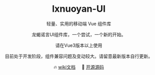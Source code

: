 <!--
 * @Author: 
 * @Date: 2021-12-03 14:13:34
 * @LastEditTime: 2021-12-16 14:27:45
 * @LastEditors: tanhaolong
 * @Descripttion: 
-->
<h1 align="center">lxnuoyan-UI </h1>
<p align="center">轻量、实用的移动端 Vue 组件库</p>
<p align="center">龙蝎诺言UI组件库，一个尝试，一个新的开始。</p>
<p align="center">请在Vue3版本以上使用</p>

<p align="center">目前处于开发阶段，组件兼容问题及变动较大。请留意最新版本自行更新。</p>
<p align="center">
  🔥 <a href="https://gitee.com/tanhaolong/lxnuoyan-ui/wikis/%E4%BB%8B%E7%BB%8D">wiki文档</a>
  &nbsp;
  &nbsp;
  🚀 <a href="https://gitee.com/tanhaolong/lxnuoyan-ui" target="_blank">开源源码</a>
</p>